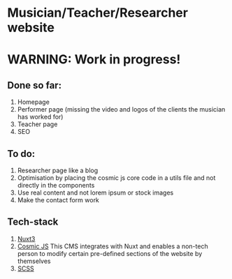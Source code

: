 # Musician/Teacher/Researcher website

# WARNING: Work in progress!

## Done so far:

1. Homepage
2. Performer page (missing the video and logos of the clients the musician has worked for)
3. Teacher page
4. SEO

## To do:

1. Researcher page like a blog
2. Optimisation by placing the cosmic js core code in a utils file and not directly in the components
3. Use real content and not lorem ipsum or stock images
4. Make the contact form work

## Tech-stack

1. [Nuxt3](https://nuxt.com/)
2. [Cosmic JS](https://www.cosmicjs.com/) This CMS integrates with Nuxt and enables a non-tech person to modify certain pre-defined sections of the website by themselves
3. [SCSS](https://sass-lang.com/)
